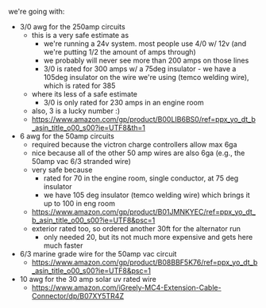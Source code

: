 we're going with:
- 3/0 awg for the 250amp circuits
  - this is a very safe estimate as
    - we're running a 24v system. most people use 4/0 w/ 12v (and we're putting 1/2 the amount of amps through)
    - we probably will never see more than 200 amps on those lines
    - 3/0 is rated for 300 amps w/ a 75deg insulator - we have a 105deg insulator on the wire we're using (temco welding wire), which is rated for 385
  - where its less of a safe estimate
    - 3/0 is only rated for 230 amps in an engine room
  - also, 3 is a lucky number :)
  - https://www.amazon.com/gp/product/B00LIB6BS0/ref=ppx_yo_dt_b_asin_title_o00_s00?ie=UTF8&th=1
- 6 awg for the 50amp circuits
  - required because the victron charge controllers allow max 6ga
  - nice because all of the other 50 amp wires are also 6ga (e.g., the 50amp vac 6/3 stranded wire)
  - very safe because
    - rated for 70 in the engine room, single conductor, at 75 deg insulator
    -  we have 105 deg insulator (temco welding wire) which brings it up to 100 in eng room
  - https://www.amazon.com/gp/product/B01JMNKYEC/ref=ppx_yo_dt_b_asin_title_o00_s00?ie=UTF8&psc=1
  - exterior rated too, so ordered another 30ft for the alternator run
    - only needed 20, but its not much more expensive and gets here much faster
- 6/3 marine grade wire for the 50amp vac circuit
  - https://www.amazon.com/gp/product/B08BBF5K76/ref=ppx_yo_dt_b_asin_title_o00_s00?ie=UTF8&psc=1
- 10 awg for the 30 amp solar uv rated wire
  - https://www.amazon.com/iGreely-MC4-Extension-Cable-Connector/dp/B07XY5TR4Z
